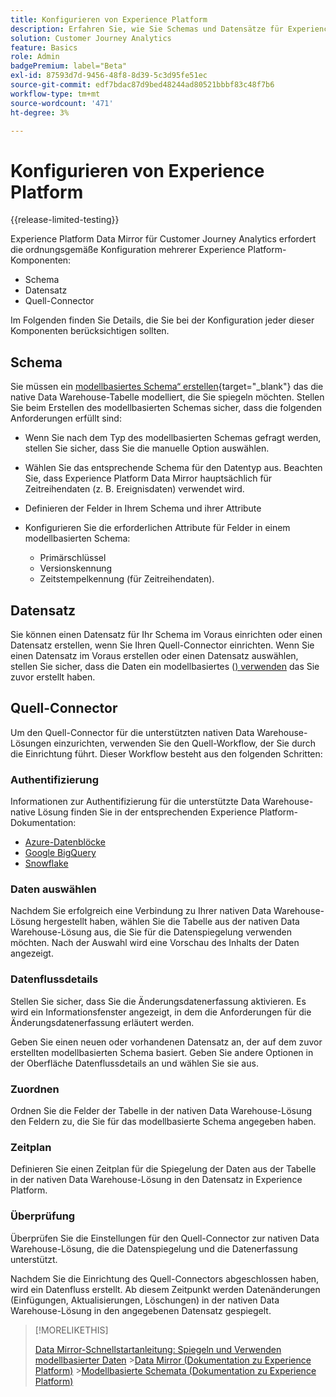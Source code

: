 ```yaml
---
title: Konfigurieren von Experience Platform
description: Erfahren Sie, wie Sie Schemas und Datensätze für Experience Platform Data Mirror für Customer Journey Analytics konfigurieren
solution: Customer Journey Analytics
feature: Basics
role: Admin
badgePremium: label="Beta"
exl-id: 87593d7d-9456-48f8-8d39-5c3d95fe51ec
source-git-commit: edf7bdac87d9bed48244ad80521bbbf83c48f7b6
workflow-type: tm+mt
source-wordcount: '471'
ht-degree: 3%

---
```


# Konfigurieren von Experience Platform

{{release-limited-testing}}

Experience Platform Data Mirror für Customer Journey Analytics erfordert die ordnungsgemäße Konfiguration mehrerer Experience Platform-Komponenten:

* Schema
* Datensatz
* Quell-Connector

Im Folgenden finden Sie Details, die Sie bei der Konfiguration jeder dieser Komponenten berücksichtigen sollten.

## Schema

Sie müssen ein [modellbasiertes Schema“ erstellen](https://experienceleague.adobe.com/de/docs/experience-platform/xdm/schema/model-based){target="_blank"} das die native Data Warehouse-Tabelle modelliert, die Sie spiegeln möchten. Stellen Sie beim Erstellen des modellbasierten Schemas sicher, dass die folgenden Anforderungen erfüllt sind:

* Wenn Sie nach dem Typ des modellbasierten Schemas gefragt werden, stellen Sie sicher, dass Sie die manuelle Option auswählen.
* Wählen Sie das entsprechende Schema für den Datentyp aus. Beachten Sie, dass Experience Platform Data Mirror hauptsächlich für Zeitreihendaten (z. B. Ereignisdaten) verwendet wird.

* Definieren der Felder in Ihrem Schema und ihrer Attribute
* Konfigurieren Sie die erforderlichen Attribute für Felder in einem modellbasierten Schema:

   * Primärschlüssel
   * Versionskennung
   * Zeitstempelkennung (für Zeitreihendaten).

## Datensatz

Sie können einen Datensatz für Ihr Schema im Voraus einrichten oder einen Datensatz erstellen, wenn Sie Ihren Quell-Connector einrichten.
Wenn Sie einen Datensatz im Voraus erstellen oder einen Datensatz auswählen, stellen Sie sicher, dass die Daten ein modellbasiertes ([) verwenden](#schema) das Sie zuvor erstellt haben.


## Quell-Connector

Um den Quell-Connector für die unterstützten nativen Data Warehouse-Lösungen einzurichten, verwenden Sie den Quell-Workflow, der Sie durch die Einrichtung führt. Dieser Workflow besteht aus den folgenden Schritten:

### Authentifizierung

Informationen zur Authentifizierung für die unterstützte Data Warehouse-native Lösung finden Sie in der entsprechenden Experience Platform-Dokumentation:

* [Azure-Datenblöcke](https://experienceleague.adobe.com/de/docs/experience-platform/sources/connectors/databases/databricks)
* [Google BigQuery](https://experienceleague.adobe.com/de/docs/experience-platform/sources/connectors/databases/bigquery)
* [Snowflake](https://experienceleague.adobe.com/de/docs/experience-platform/sources/connectors/databases/snowflake)


### Daten auswählen

Nachdem Sie erfolgreich eine Verbindung zu Ihrer nativen Data Warehouse-Lösung hergestellt haben, wählen Sie die Tabelle aus der nativen Data Warehouse-Lösung aus, die Sie für die Datenspiegelung verwenden möchten. Nach der Auswahl wird eine Vorschau des Inhalts der Daten angezeigt.


### Datenflussdetails

Stellen Sie sicher, dass Sie die Änderungsdatenerfassung aktivieren. Es wird ein Informationsfenster angezeigt, in dem die Anforderungen für die Änderungsdatenerfassung erläutert werden.

Geben Sie einen neuen oder vorhandenen Datensatz an, der auf dem zuvor erstellten modellbasierten Schema basiert. Geben Sie andere Optionen in der Oberfläche Datenflussdetails an und wählen Sie sie aus.


### Zuordnen

Ordnen Sie die Felder der Tabelle in der nativen Data Warehouse-Lösung den Feldern zu, die Sie für das modellbasierte Schema angegeben haben.


### Zeitplan

Definieren Sie einen Zeitplan für die Spiegelung der Daten aus der Tabelle in der nativen Data Warehouse-Lösung in den Datensatz in Experience Platform.


### Überprüfung

Überprüfen Sie die Einstellungen für den Quell-Connector zur nativen Data Warehouse-Lösung, die die Datenspiegelung und die Datenerfassung unterstützt.


Nachdem Sie die Einrichtung des Quell-Connectors abgeschlossen haben, wird ein Datenfluss erstellt. Ab diesem Zeitpunkt werden Datenänderungen (Einfügungen, Aktualisierungen, Löschungen) in der nativen Data Warehouse-Lösung in den angegebenen Datensatz gespiegelt.


>[!MORELIKETHIS]
>
>[Data Mirror-Schnellstartanleitung: Spiegeln und Verwenden modellbasierter Daten](model-based.md)
>&#x200B;>[Data Mirror (Dokumentation zu Experience Platform)](https://experienceleague.adobe.com/de/docs/experience-platform/xdm/data-mirror/overview)
>&#x200B;>[Modellbasierte Schemata (Dokumentation zu Experience Platform)](https://experienceleague.adobe.com/de/docs/experience-platform/xdm/schema/model-based)
